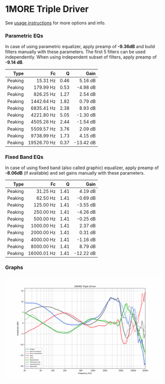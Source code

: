 # 1MORE Triple Driver
See [usage instructions](https://github.com/jaakkopasanen/AutoEq#usage) for more options and info.

### Parametric EQs
In case of using parametric equalizer, apply preamp of **-9.36dB** and build filters manually
with these parameters. The first 5 filters can be used independently.
When using independent subset of filters, apply preamp of **-9.14 dB**.

| Type    | Fc          |    Q | Gain      |
|--------:|------------:|-----:|----------:|
| Peaking | 15.31 Hz    | 0.46 | 5.16 dB   |
| Peaking | 179.99 Hz   | 0.53 | -4.98 dB  |
| Peaking | 826.25 Hz   | 1.27 | 2.54 dB   |
| Peaking | 1442.64 Hz  | 1.82 | 0.79 dB   |
| Peaking | 6835.41 Hz  | 2.38 | 8.93 dB   |
| Peaking | 4221.80 Hz  | 5.05 | -1.30 dB  |
| Peaking | 4505.26 Hz  | 2.44 | -1.54 dB  |
| Peaking | 5509.57 Hz  | 3.76 | 2.09 dB   |
| Peaking | 9738.99 Hz  | 1.73 | 4.15 dB   |
| Peaking | 19526.70 Hz | 0.37 | -13.42 dB |

### Fixed Band EQs
In case of using fixed band (also called graphic) equalizer, apply preamp of **-8.06dB**
(if available) and set gains manually with these parameters.

| Type    | Fc          |    Q | Gain      |
|--------:|------------:|-----:|----------:|
| Peaking | 31.25 Hz    | 1.41 | 4.19 dB   |
| Peaking | 62.50 Hz    | 1.41 | -0.69 dB  |
| Peaking | 125.00 Hz   | 1.41 | -3.55 dB  |
| Peaking | 250.00 Hz   | 1.41 | -4.26 dB  |
| Peaking | 500.00 Hz   | 1.41 | -0.25 dB  |
| Peaking | 1000.00 Hz  | 1.41 | 2.37 dB   |
| Peaking | 2000.00 Hz  | 1.41 | 0.31 dB   |
| Peaking | 4000.00 Hz  | 1.41 | -1.16 dB  |
| Peaking | 8000.00 Hz  | 1.41 | 8.79 dB   |
| Peaking | 16000.01 Hz | 1.41 | -12.22 dB |

### Graphs
![](./1MORE%20Triple%20Driver.png)